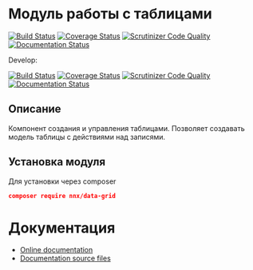 Модуль работы с таблицами
===================================================


[![Build Status](https://travis-ci.org/nnx-framework/data-grid.svg?branch=master)](https://travis-ci.org/nnx-framework/data-grid)
[![Coverage Status](https://coveralls.io/repos/github/nnx-framework/data-grid/badge.svg?branch=master)](https://coveralls.io/github/nnx-framework/data-grid?branch=master)
[![Scrutinizer Code Quality](https://scrutinizer-ci.com/g/nnx-framework/data-grid/badges/quality-score.png?b=master)](https://scrutinizer-ci.com/g/nnx-framework/data-grid/?branch=master)
[![Documentation Status](https://readthedocs.org/projects/data-grid/badge/?version=master)](http://data-grid.readthedocs.org/ru/latest/?badge=master)

Develop:

[![Build Status](https://travis-ci.org/nnx-framework/data-grid.svg?branch=develop)](https://travis-ci.org/nnx-framework/data-grid)
[![Coverage Status](https://coveralls.io/repos/github/nnx-framework/data-grid/badge.svg?branch=develop)](https://coveralls.io/github/nnx-framework/data-grid?branch=develop)
[![Scrutinizer Code Quality](https://scrutinizer-ci.com/g/nnx-framework/data-grid/badges/quality-score.png?b=develop)](https://scrutinizer-ci.com/g/nnx-framework/data-grid/?branch=develop)
[![Documentation Status](https://readthedocs.org/projects/data-grid/badge/?version=develop)](http://data-grid.readthedocs.org/ru/latest/?badge=develop)


Описание
------------
Компонент создания и управления таблицами. Позволяет создавать модель таблицы с действиями над записями.

Установка модуля
-----------------
Для установки через composer

```json
composer require nnx/data-grid
```

# Документация
- [Online documentation](http://data-grids.readthedocs.org/ru/dev/)
- [Documentation source files](doc/book/ru/)
